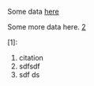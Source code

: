 
Some data [here](/citations.md#first)




 

Some more data here. [2](/citations.md#second)



[1]:
1. citation  
3. sdfsdf
2. sdf ds




